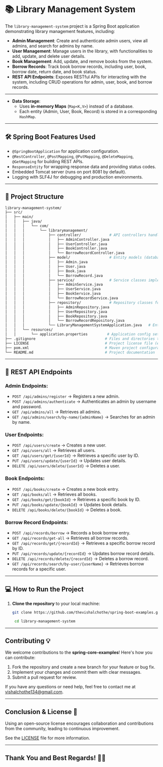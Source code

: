 # 📚 Library Management System

The `library-management-system` project is a Spring Boot application demonstrating library management features, including:

- **Admin Management**: Create and authenticate admin users, view all admins, and search for admins by name.
- **User Management**: Manage users in the library, with functionalities to add, update, and delete user details.
- **Book Management**: Add, update, and remove books from the system.
- **Borrow Records**: Track book borrow records, including user, book, borrow date, return date, and book status.
- **REST API Endpoints**: Exposes RESTful APIs for interacting with the system, including CRUD operations for admin, user, book, and borrow records.

---

- **Data Storage**:
  - Uses **in-memory Maps** (`Map<K,V>`) instead of a database.
  - Each entity (Admin, User, Book, Record) is stored in a corresponding `HashMap`.

---

## 🛠 Spring Boot Features Used

- `@SpringBootApplication` for application configuration.
- `@RestController`, `@PostMapping`, `@PutMapping`, `@DeleteMapping`, `@GetMapping` for building REST APIs.
- `ResponseEntity` for wrapping response data and providing status codes.
- Embedded Tomcat server (runs on port 8081 by default).
- Logging with SLF4J for debugging and production environments.

---

## 🚀 Project Structure

```bash
library-management-system/
├── src/
│   ├── main/
│   │   ├── java/
│   │   │   └── com/
│   │   │       └── librarymanagement/
│   │   │           ├── controller/             # API controllers handling requests
│   │   │           │   ├── AdminController.java
│   │   │           │   ├── UserController.java
│   │   │           │   ├── BookController.java
│   │   │           │   └── BorrowRecordController.java
│   │   │           ├── model/                  # Entity models (database structures)
│   │   │           │   ├── Admin.java
│   │   │           │   ├── User.java
│   │   │           │   ├── Book.java
│   │   │           │   └── BorrowRecord.java
│   │   │           ├── service/                # Service classes implementing business logic
│   │   │           │   ├── AdminService.java
│   │   │           │   ├── UserService.java
│   │   │           │   ├── BookService.java
│   │   │           │   └── BorrowRecordService.java
│   │   │           ├── repository/             # Repository classes for database interaction
│   │   │           │   ├── AdminRepository.java
│   │   │           │   ├── UserRepository.java
│   │   │           │   ├── BookRepository.java
│   │   │           │   └── BorrowRecordRepository.java
│   │   │           └── LibraryManagementSystemApplication.java   # Entry point of Spring Boot app
│   │   └── resources/ 
│   │       └── application.properties         # Application config settings
├── .gitignore                                # Files and directories to be ignored by git
├── LICENSE                                   # Project license file (e.g., MIT)
├── pom.xml                                   # Maven project configuration file
└── README.md                                 # Project documentation
```

---

## 📜 REST API Endpoints

### Admin Endpoints:
- `POST /api/admins/register` → Registers a new admin.
- `POST /api/admins/authenticate` → Authenticates an admin by username and password.
- `GET /api/admins/all` → Retrieves all admins.
- `GET /api/admins/search/by-name/{adminName}` → Searches for an admin by name.

### User Endpoints:
- `POST /api/users/create` → Creates a new user.
- `GET /api/users/all` → Retrieves all users.
- `GET /api/users/get/{userId}` → Retrieves a specific user by ID.
- `PUT /api/users/update/{userId}` → Updates user details.
- `DELETE /api/users/delete/{userId}` → Deletes a user.

### Book Endpoints:
- `POST /api/books/create` → Creates a new book entry.
- `GET /api/books/all` → Retrieves all books.
- `GET /api/books/get/{bookId}` → Retrieves a specific book by ID.
- `PUT /api/books/update/{bookId}` → Updates book details.
- `DELETE /api/books/delete/{bookId}` → Deletes a book.

### Borrow Record Endpoints:
- `POST /api/records/borrow` → Records a book borrow entry.
- `GET /api/records/get-all` → Retrieves all borrow records.
- `GET /api/records/get/{recordId}` → Retrieves a specific borrow record by ID.
- `PUT /api/records/update/{recordId}` → Updates borrow record details.
- `DELETE /api/records/delete/{recordId}` → Deletes a borrow record.
- `GET /api/records/search/by-user/{userName}` → Retrieves borrow records for a specific user.

---

## 💻 How to Run the Project

1. **Clone the repository** to your local machine:

   ```bash
   git clone https://github.com/thevishalchothe/spring-boot-examples.git

    cd library-management-system

   ```

---


## **Contributing** 💡

We welcome contributions to the **spring-core-examples**! Here's how you can contribute:

1. Fork the repository and create a new branch for your feature or bug fix.
2. Implement your changes and commit them with clear messages.
3. Submit a pull request for review.

If you have any questions or need help, feel free to contact me at [vishalchothe134@gmail.com](mailto:vishalchothe134@gmail.com).

---

## **Conclusion & License** 📜

Using an open-source license encourages collaboration and contributions from the community, leading to continuous improvement.

See the [LICENSE](https://github.com/thevishalchothe) file for more information.

---

## **Thank You and Best Regards!** 🙏🎉



